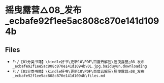 # 摇曳露营△08_发布_ecbafe92f1ee5ac808c870e141d1094b

## Files

- `F:/【01分类书籍】\kindle好书\更新10\PDF\百度云解压\摇曳露营△08_发布_ecbafe92f1ee5ac808c870e141d1094b\01.jpg.baiduyun.downloading`
- `F:/【01分类书籍】\kindle好书\更新10\PDF\百度云解压\摇曳露营△08_发布_ecbafe92f1ee5ac808c870e141d1094b\files.md`
